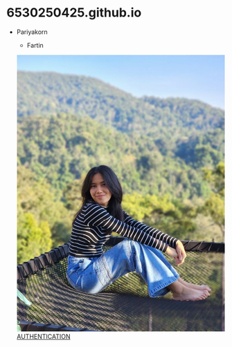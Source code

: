 # 6530250425.github.io

- Pariyakorn
  - Fartin

  ![alt text](IMG_8653.jpeg)
  [AUTHENTICATION](authentication)
